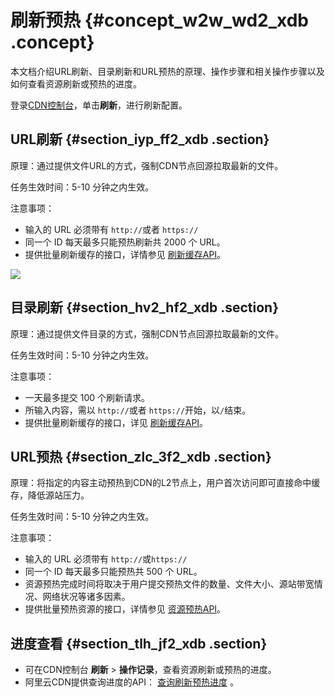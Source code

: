 # 刷新预热 {#concept_w2w_wd2_xdb .concept}

本文档介绍URL刷新、目录刷新和URL预热的原理、操作步骤和相关操作步骤以及如何查看资源刷新或预热的进度。

登录[CDN控制台](https://cdn.console.aliyun.com)，单击**刷新**，进行刷新配置。

## URL刷新 {#section_iyp_ff2_xdb .section}

原理：通过提供文件URL的方式，强制CDN节点回源拉取最新的文件。

任务生效时间：5-10 分钟之内生效。

注意事项：

-   输入的 URL 必须带有 `http://`或者 `https://`
-   同一个 ID 每天最多只能预热刷新共 2000 个 URL。
-   提供批量刷新缓存的接口，详情参见 [刷新缓存API](../../../../../intl.zh-CN/旧版API参考/刷新预热接口/RefreshObjectCaches.md#)。

![](http://static-aliyun-doc.oss-cn-hangzhou.aliyuncs.com/assets/img/5168/15525450643428_zh-CN.png)

## 目录刷新 {#section_hv2_hf2_xdb .section}

原理：通过提供文件目录的方式，强制CDN节点回源拉取最新的文件。

任务生效时间：5-10 分钟之内生效。

注意事项：

-   一天最多提交 100 个刷新请求。
-   所输入内容，需以 `http://`或者 `https://`开始，以`/`结束。
-   提供批量刷新缓存的接口，详见 [刷新缓存API](../../../../../intl.zh-CN/旧版API参考/刷新预热接口/RefreshObjectCaches.md#)。

## URL预热 {#section_zlc_3f2_xdb .section}

原理：将指定的内容主动预热到CDN的L2节点上，用户首次访问即可直接命中缓存，降低源站压力。

任务生效时间：5-10 分钟之内生效。

注意事项：

-   输入的 URL 必须带有 `http://`或`https://`
-   同一个 ID 每天最多只能预热共 500 个 URL。
-   资源预热完成时间将取决于用户提交预热文件的数量、文件大小、源站带宽情况、网络状况等诸多因素。
-   提供批量预热资源的接口，详情参见 [资源预热API](../../../../../intl.zh-CN/旧版API参考/刷新预热接口/PushObjectCache.md#)。

## 进度查看 {#section_tlh_jf2_xdb .section}

-   可在CDN控制台 **刷新** \> **操作记录**，查看资源刷新或预热的进度。
-   阿里云CDN提供查询进度的API： [查询刷新预热进度](../../../../../intl.zh-CN/旧版API参考/刷新预热接口/DescribeRefreshTasks.md#) 。

